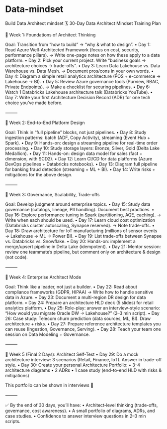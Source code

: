 # Data-mindset
Build Data Architect mindset
🗓️ 30-Day Data Architect Mindset Training Plan

🔹 Week 1: Foundations of Architect Thinking

Goal: Transition from “how to build” → “why & what to design”.
	•	Day 1: Read Azure Well-Architected Framework (focus on cost, security, performance pillars). → Write one-page notes on how these apply to a data platform.
	•	Day 2: Pick your current project. Write “business goals → architecture choices → trade-offs”.
	•	Day 3: Learn Data Lakehouse vs. Data Warehouse vs. Data Mesh. → Document pros/cons in your own words.
	•	Day 4: Diagram a simple retail analytics architecture (POS + e-commerce → Lakehouse → BI).
	•	Day 5: Review Azure governance tools (Purview, RBAC, Private Endpoints). → Make a checklist for securing pipelines.
	•	Day 6: Watch 1 Databricks Lakehouse architecture talk (Databricks YouTube).
	•	Day 7: Write your first Architecture Decision Record (ADR) for one tech choice you’ve made before.

⸻

🔹 Week 2: End-to-End Platform Design

Goal: Think in “full pipeline” blocks, not just pipelines.
	•	Day 8: Study ingestion patterns: batch (ADF, Copy Activity), streaming (Event Hub + Spark).
	•	Day 9: Hands-on: design a streaming pipeline for real-time order processing.
	•	Day 10: Study storage layers: Bronze, Silver, Gold (Delta Lake Medallion).
	•	Day 11: Hands-on: design data model for sales (fact + dimension, with SCD2).
	•	Day 12: Learn CI/CD for data platforms (Azure DevOps pipelines + Databricks notebooks).
	•	Day 13: Diagram full pipeline for banking fraud detection (streaming + ML + BI).
	•	Day 14: Write risks + mitigations for the above design.

⸻

🔹 Week 3: Governance, Scalability, Trade-offs

Goal: Develop judgment around enterprise topics.
	•	Day 15: Study data governance (catalogs, lineage, PII handling). Document best practices.
	•	Day 16: Explore performance tuning in Spark (partitioning, AQE, caching). → Write when each should be used.
	•	Day 17: Learn cloud cost optimization (Databricks cluster autoscaling, Synapse reserved). → Note trade-offs.
	•	Day 18: Draw architecture for IoT manufacturing (millions of sensor events → Lakehouse → ML → Power BI).
	•	Day 19: List trade-offs between Synapse vs. Databricks vs. Snowflake.
	•	Day 20: Hands-on: implement a merge/upsert pipeline in Delta Lake (idempotent).
	•	Day 21: Mentor session: review one teammate’s pipeline, but comment only on architecture & design (not code).

⸻

🔹 Week 4: Enterprise Architect Mode

Goal: Think like a leader, not just a builder.
	•	Day 22: Read about compliance frameworks (GDPR, HIPAA) → Write how to handle sensitive data in Azure.
	•	Day 23: Document a multi-region DR design for data platform.
	•	Day 24: Prepare an architecture HLD deck (5 slides) for retail analytics platform.
	•	Day 25: Role-play: answer an interview-style scenario: “How would you migrate Oracle DW → Lakehouse?” (2–3 min script).
	•	Day 26: Case study: Telecom churn prediction (data sources, ML, BI). Draw architecture + risks.
	•	Day 27: Prepare reference architecture templates you can reuse (Ingestion, Governance, Serving).
	•	Day 28: Teach your team one session on Data Modeling + Governance.

⸻

🔹 Week 5 (Final 2 Days): Architect Self-Test
	•	Day 29: Do a mock architecture interview: 3 scenarios (Retail, Finance, IoT). Answer in trade-off style.
	•	Day 30: Create your personal Architecture Portfolio:
	•	3–4 architecture diagrams
	•	2 ADRs
	•	1 case study (end-to-end HLD with risks & mitigations)

This portfolio can be shown in interviews 🚀

⸻

✅ By the end of 30 days, you’ll have:
	•	Architect-level thinking (trade-offs, governance, cost awareness).
	•	A small portfolio of diagrams, ADRs, and case studies.
	•	Confidence to answer interview questions in 2–3 min scripts.
